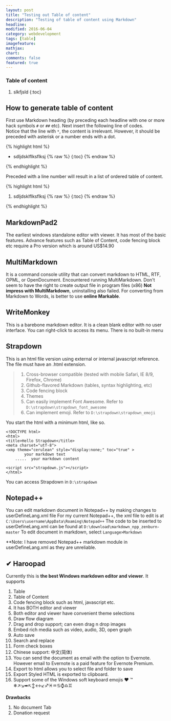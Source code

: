```yaml
---
layout: post
title: "Testing out Table of content"
description: "Testing of table of content using Markdown"
headline: 
modified: 2016-06-04
category: webdevelopment
tags: [table]
imagefeature: 
mathjax: 
chart: 
comments: false
featured: true
---
```



<h3 >Table of content</h3>


1. slkfjsld
{:toc}
 
 
## How to generate table of content

First use Markdown heading (by preceding each headline with one or more hack symbols `#` or `##` etc).
Next insert the following line of codes.  
Notice that the line with `*`, the content is irrelevant. However, it should be preceded with asterisk or a number ends with a dot.

  
{% highlight html %}
  * sdljdsklflksflksj
    {% raw %} {:toc}   {% endraw %}
	    
{% endhighlight %}
 
Preceded with a line number will result in a list of ordered table of content.

{% highlight html %}
  1. sdljdsklflksflksj
    {% raw %} {:toc}   {% endraw %}
	
{% endhighlight %}


## MarkdownPad2
The earliest windows standalone editor with viewer.
It has most of the basic features. 
Advance features such as Table of Content, code fencing block etc require a Pro version which is around US$14.90


## MultiMarkdown
It is a command console utility that can convert markdown to HTML, RTF,  OPML, or OpenDocument.
Encountered running MultiMarkdown. 
Don't seem to have the right to create output file in program files (x86)
**Not impress with MultiMarkdown**, uninstalling also failed.
For converting from Markdown to Words, is better to use **online Markable**.


## WriteMonkey
This is a barebone markdown editor.  It is a clean blank editor with no user interface.  You can right-click to access its menu.
There is no built-in menu


## Strapdown
This is an html file version using external or internal javascript reference.
The file must have an .html extension.

> 1. Cross-browser compatible (tested with mobile Safari, IE 8/9,  Firefox, Chrome)
> 2. Github-flavored Markdown (tables, syntax highlighting, etc)
> 3. Code fencing block
> 4. Themes
> 5. Can easily implement Font Awesome. Refer to `D:\strapdown\strapdown_font_awesome`
> 6. Can implement emoji. Refer to `D:\strapdown\strapdown_emoji`
> 


You start the html with a minimum html, like so.

~~~
<!DOCTYPE html>
<html>
<title>Hello Strapdown</title>
<meta charset="utf-8">
<xmp theme="cerulean" style="display:none;" toc="true" >
	    your markdown text
	.....  your markdown content

<script src="strapdown.js"></script>
</html>
~~~

You can access Strapdown in `D:\strapdown`


## Notepad++
You can edit markdown document in Notepad++ by making changes to userDefineLang.xml file
For my current Notepad++, the xml file to edit is at `C:\Users\username\AppData\Roaming\Notepad++` 
The code to be inserted to userDefineLang.xml can be found at `D:\download\markdown_npp_zenburn-master`
To edit document in markdown, select `Language>Markdown`


**Note: I have removed Notepad++ markdown module in userDefineLang.xml as they are unreliable.

## ✔ Haroopad
Currently this is **the best Windows markdown editor and viewer**.
It supports

1.  Table
2.  Table of Content
3.  Code fencing block such as html, javascript etc.
4.  It has BOTH editor and viewer
5.  Both editor and viewer have convenient theme selections
6.  Draw flow diagram
7.  Drag and drop support; can even drag n drop images
8.  Embed rich media such as video, audio, 3D, open graph
9.  Auto save
10.  Search and replace
11.  Form check boxes
12.  Chinese support: 中文(简体)
13.  You can send the document as email with the option to Evernote. However email to Evernote is a paid feature for Evernote Premium.
14.  Export to html allows you to select file and folder to save
15.  Export Styled HTML is exported to clipboard.
16.  Support some of the Windows soft keyboard emojis ❤ ™ ❄↗↘➡↖↕↔↙♐♓♒♋⌚♎♊



**Drawbacks**

1.  No document Tab
2.  Donation request 